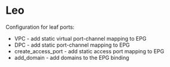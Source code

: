 # Leo

Configuration for leaf ports:
- VPC - add static virtual port-channel mapping to EPG
- DPC - add static port-channel mapping to EPG
- create_access_port - add static access port mapping to EPG
- add_domain - add domains to the EPG binding